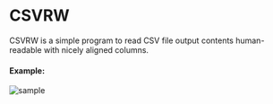 # CSVRW

CSVRW is a simple program to read CSV file output contents human-readable with nicely aligned columns.

#### Example:


![sample](https://user-images.githubusercontent.com/34247113/136871887-13cc1b20-65fa-4470-aa73-52db3ff6f21b.png)

